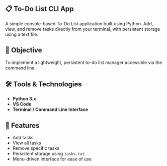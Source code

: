 ## 📋 To-Do List CLI App

A simple console-based To-Do List application built using Python. Add, view, and remove tasks directly from your terminal, with persistent storage using a text file.

## 🎯 Objective

To implement a lightweight, persistent to-do list manager accessible via the command line.

## 🛠 Tools & Technologies

- **Python 3.x**
- **VS Code**
- **Terminal / Command Line Interface**


## 🚀 Features

- Add tasks  
- View all tasks  
- Remove specific tasks  
- Persistent storage using `tasks.txt`  
- Menu-driven interface for ease of use



